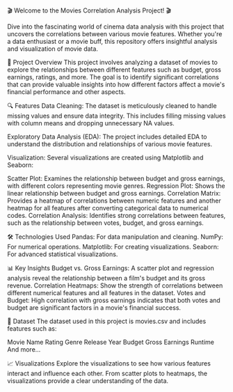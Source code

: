 🎬 Welcome to the Movies Correlation Analysis Project! 🎬

Dive into the fascinating world of cinema data analysis with this project that uncovers the correlations between various movie features. Whether you're a data enthusiast or a movie buff, this repository offers insightful analysis and visualization of movie data.

🚀 Project Overview
This project involves analyzing a dataset of movies to explore the relationships between different features such as budget, gross earnings, ratings, and more. The goal is to identify significant correlations that can provide valuable insights into how different factors affect a movie's financial performance and other aspects.

🔍 Features
Data Cleaning: The dataset is meticulously cleaned to handle missing values and ensure data integrity. This includes filling missing values with column means and dropping unnecessary NA values.

Exploratory Data Analysis (EDA): The project includes detailed EDA to understand the distribution and relationships of various movie features.

Visualization: Several visualizations are created using Matplotlib and Seaborn:

Scatter Plot: Examines the relationship between budget and gross earnings, with different colors representing movie genres.
Regression Plot: Shows the linear relationship between budget and gross earnings.
Correlation Matrix: Provides a heatmap of correlations between numeric features and another heatmap for all features after converting categorical data to numerical codes.
Correlation Analysis: Identifies strong correlations between features, such as the relationship between votes, budget, and gross earnings.

🛠️ Technologies Used
Pandas: For data manipulation and cleaning.
NumPy: For numerical operations.
Matplotlib: For creating visualizations.
Seaborn: For advanced statistical visualizations.

📊 Key Insights
Budget vs. Gross Earnings: A scatter plot and regression analysis reveal the relationship between a film's budget and its gross revenue.
Correlation Heatmaps: Show the strength of correlations between different numerical features and all features in the dataset.
Votes and Budget: High correlation with gross earnings indicates that both votes and budget are significant factors in a movie's financial success.

📁 Dataset
The dataset used in this project is movies.csv and includes features such as:

Movie Name
Rating
Genre
Release Year
Budget
Gross Earnings
Runtime
And more...

📈 Visualizations
Explore the visualizations to see how various features interact and influence each other. From scatter plots to heatmaps, the visualizations provide a clear understanding of the data.
